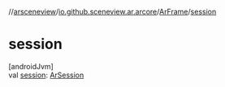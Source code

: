 //[arsceneview](../../../index.md)/[io.github.sceneview.ar.arcore](../index.md)/[ArFrame](index.md)/[session](session.md)

# session

[androidJvm]\
val [session](session.md): [ArSession](../-ar-session/index.md)

